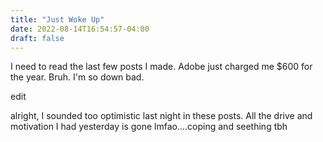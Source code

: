 ```yaml
---
title: "Just Woke Up"
date: 2022-08-14T16:54:57-04:00
draft: false
---
```


I need to read the last few posts I made. Adobe just charged me $600 for the year. Bruh. I'm so down bad. 

edit

alright, I sounded too optimistic last night in these posts. All the drive and motivation I had yesterday is gone lmfao....coping and seething tbh